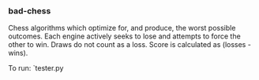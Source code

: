 ### bad-chess
Chess algorithms which optimize for, and produce, the worst possible outcomes. Each engine actively seeks to lose and attempts to force the other to win. Draws do not count as a loss. Score is calculated as (losses - wins).

To run: `tester.py <engine1> <engine2> <int number of rounds> <bool verbose>